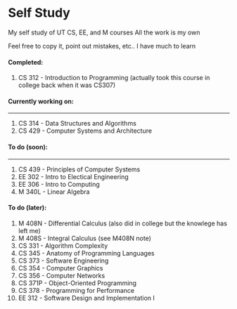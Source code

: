 Self Study
=======

My self study of UT CS, EE, and M courses
All the work is my own

Feel free to copy it, point out mistakes, etc.. I have much to learn

#### Completed:
1. CS 312 - Introduction to Programming (actually took this course in college back when it was CS307)

#### Currently working on:
---
1. CS 314 - Data Structures and Algorithms
2. CS 429 - Computer Systems and Architecture

#### To do (soon):
---
1. CS 439 - Principles of Computer Systems
2. EE 302 - Intro to Electical Engineering
3. EE 306 - Intro to Computing
4. M 340L - Linear Algebra

#### To do (later):
1. M 408N - Differential Calculus (also did in college but the knowlege has left me)
2. M 408S - Integral Calculus (see M408N note)
3. CS 331 - Algorithm Complexity
4. CS 345 - Anatomy of Programming Languages
5. CS 373 - Software Engineering
6. CS 354 - Computer Graphics
7. CS 356 - Computer Networks
8. CS 371P - Object-Oriented Programming
9. CS 378 - Programming for Performance
10. EE 312 - Software Design and Implementation I